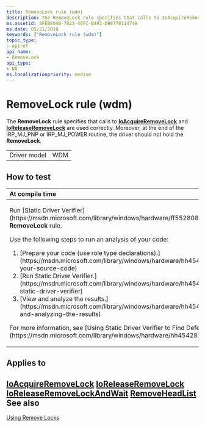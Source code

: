 ```yaml
---
title: RemoveLock rule (wdm)
description: The RemoveLock rule specifies that calls to IoAcquireRemoveLock and IoReleaseRemoveLock are used correctly. Moreover, at the end of the IRP\_MJ\_PNP or IRP\_MJ\_POWER routine, the driver should not hold the RemoveLock.
ms.assetid: 8FEBE04B-7823-46FC-B493-D98778114748
ms.date: 05/21/2018
keywords: ["RemoveLock rule (wdm)"]
topic_type:
- apiref
api_name:
- RemoveLock
api_type:
- NA
ms.localizationpriority: medium
---
```


# RemoveLock rule (wdm)


The **RemoveLock** rule specifies that calls to [**IoAcquireRemoveLock**](https://msdn.microsoft.com/library/windows/hardware/ff548204) and [**IoReleaseRemoveLock**](https://msdn.microsoft.com/library/windows/hardware/ff549560) are used correctly. Moreover, at the end of the IRP\_MJ\_PNP or IRP\_MJ\_POWER routine, the driver should not hold the **RemoveLock**.

|              |     |
|--------------|-----|
| Driver model | WDM |

How to test
-----------

<table>
<colgroup>
<col width="100%" />
</colgroup>
<thead>
<tr class="header">
<th align="left">At compile time</th>
</tr>
</thead>
<tbody>
<tr class="odd">
<td align="left"><p>Run [Static Driver Verifier](https://msdn.microsoft.com/library/windows/hardware/ff552808) and specify the <strong>RemoveLock</strong> rule.</p>
Use the following steps to run an analysis of your code:
<ol>
<li>[Prepare your code (use role type declarations).](https://msdn.microsoft.com/library/windows/hardware/hh454281#preparing-your-source-code)</li>
<li>[Run Static Driver Verifier.](https://msdn.microsoft.com/library/windows/hardware/hh454281#running-static-driver-verifier)</li>
<li>[View and analyze the results.](https://msdn.microsoft.com/library/windows/hardware/hh454281#viewing-and-analyzing-the-results)</li>
</ol>
<p>For more information, see [Using Static Driver Verifier to Find Defects in Drivers](https://msdn.microsoft.com/library/windows/hardware/hh454281).</p></td>
</tr>
</tbody>
</table>

Applies to
----------

[**IoAcquireRemoveLock**](https://msdn.microsoft.com/library/windows/hardware/ff548204)
[**IoReleaseRemoveLock**](https://msdn.microsoft.com/library/windows/hardware/ff549560)
[**IoReleaseRemoveLockAndWait**](https://msdn.microsoft.com/library/windows/hardware/ff549567)
[**RemoveHeadList**](https://msdn.microsoft.com/library/windows/hardware/ff561032)
See also
--------

[Using Remove Locks](https://msdn.microsoft.com/library/windows/hardware/ff565504)
 

 






